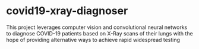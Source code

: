 # covid19-xray-diagnoser
This project leverages computer vision and convolutional neural networks to diagnose COVID-19 patients based on X-Ray scans of their lungs with the hope of providing alternative ways to achieve rapid widespread testing 
